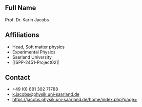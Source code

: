 ## Full Name
Prof. Dr. Karin Jacobs

## Affiliations
- Head, Soft matter physics
- Experimental Physics
- Saarland University
- [[SPP-2451-Project02]]
## Contact
- +49 (0) 681 302 71788
- k.jacobs@physik.uni-saarland.de
- https://jacobs.physik.uni-saarland.de/home/index.php?page=
